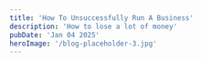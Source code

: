 ```yaml
---
title: 'How To Unsuccessfully Run A Business'
description: 'How to lose a lot of money'
pubDate: 'Jan 04 2025'
heroImage: '/blog-placeholder-3.jpg'
---
```


